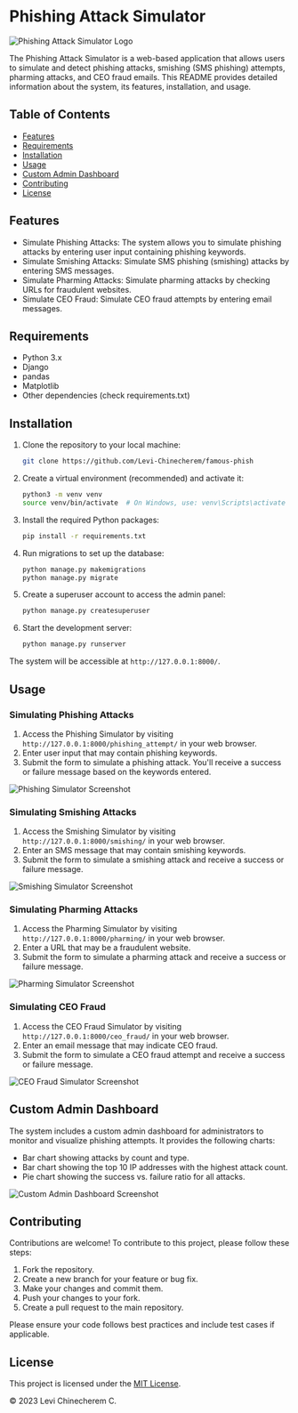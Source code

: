 # Phishing Attack Simulator

![Phishing Attack Simulator Logo](https://github.com/Levi-Chinecherem/famous-phish/blob/main/OUTPUT/p1.png)

The Phishing Attack Simulator is a web-based application that allows users to simulate and detect phishing attacks, smishing (SMS phishing) attempts, pharming attacks, and CEO fraud emails. This README provides detailed information about the system, its features, installation, and usage.

## Table of Contents

- [Features](#features)
- [Requirements](#requirements)
- [Installation](#installation)
- [Usage](#usage)
- [Custom Admin Dashboard](#custom-admin-dashboard)
- [Contributing](#contributing)
- [License](#license)

## Features

- Simulate Phishing Attacks: The system allows you to simulate phishing attacks by entering user input containing phishing keywords.
- Simulate Smishing Attacks: Simulate SMS phishing (smishing) attacks by entering SMS messages.
- Simulate Pharming Attacks: Simulate pharming attacks by checking URLs for fraudulent websites.
- Simulate CEO Fraud: Simulate CEO fraud attempts by entering email messages.

## Requirements

- Python 3.x
- Django
- pandas
- Matplotlib
- Other dependencies (check requirements.txt)

## Installation

1. Clone the repository to your local machine:

   ```bash
   git clone https://github.com/Levi-Chinecherem/famous-phish
   ```
2. Create a virtual environment (recommended) and activate it:

   ```bash
   python3 -m venv venv
   source venv/bin/activate  # On Windows, use: venv\Scripts\activate
   ```
3. Install the required Python packages:

   ```bash
   pip install -r requirements.txt
   ```
4. Run migrations to set up the database:

   ```bash
   python manage.py makemigrations
   python manage.py migrate
   ```
5. Create a superuser account to access the admin panel:

   ```bash
   python manage.py createsuperuser
   ```
6. Start the development server:

   ```bash
   python manage.py runserver
   ```

The system will be accessible at `http://127.0.0.1:8000/`.

## Usage

### Simulating Phishing Attacks

1. Access the Phishing Simulator by visiting `http://127.0.0.1:8000/phishing_attempt/` in your web browser.
2. Enter user input that may contain phishing keywords.
3. Submit the form to simulate a phishing attack. You'll receive a success or failure message based on the keywords entered.

![Phishing Simulator Screenshot](https://github.com/Levi-Chinecherem/famous-phish/blob/main/OUTPUT/p2.png)

### Simulating Smishing Attacks

1. Access the Smishing Simulator by visiting `http://127.0.0.1:8000/smishing/` in your web browser.
2. Enter an SMS message that may contain smishing keywords.
3. Submit the form to simulate a smishing attack and receive a success or failure message.

![Smishing Simulator Screenshot](https://github.com/Levi-Chinecherem/famous-phish/blob/main/OUTPUT/p3.png)

### Simulating Pharming Attacks

1. Access the Pharming Simulator by visiting `http://127.0.0.1:8000/pharming/` in your web browser.
2. Enter a URL that may be a fraudulent website.
3. Submit the form to simulate a pharming attack and receive a success or failure message.

![Pharming Simulator Screenshot](https://github.com/Levi-Chinecherem/famous-phish/blob/main/OUTPUT/p4.png)

### Simulating CEO Fraud

1. Access the CEO Fraud Simulator by visiting `http://127.0.0.1:8000/ceo_fraud/` in your web browser.
2. Enter an email message that may indicate CEO fraud.
3. Submit the form to simulate a CEO fraud attempt and receive a success or failure message.

![CEO Fraud Simulator Screenshot](https://github.com/Levi-Chinecherem/famous-phish/blob/main/OUTPUT/p5.png)

## Custom Admin Dashboard

The system includes a custom admin dashboard for administrators to monitor and visualize phishing attempts. It provides the following charts:

- Bar chart showing attacks by count and type.
- Bar chart showing the top 10 IP addresses with the highest attack count.
- Pie chart showing the success vs. failure ratio for all attacks.

![Custom Admin Dashboard Screenshot](https://github.com/Levi-Chinecherem/famous-phish/blob/main/OUTPUT/admin.png)

## Contributing

Contributions are welcome! To contribute to this project, please follow these steps:

1. Fork the repository.
2. Create a new branch for your feature or bug fix.
3. Make your changes and commit them.
4. Push your changes to your fork.
5. Create a pull request to the main repository.

Please ensure your code follows best practices and include test cases if applicable.

## License

This project is licensed under the [MIT License](LICENSE).

© 2023 Levi Chinecherem C.
